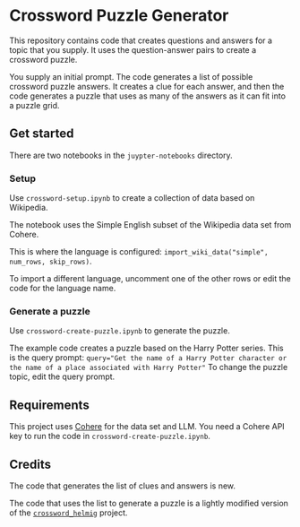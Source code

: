 # Crossword Puzzle Generator

This repository contains code that creates questions and answers for a topic
that you supply. It uses the question-answer pairs to create a crossword puzzle.

You supply an initial prompt. The code generates a list of possible crossword
puzzle answers. It creates a clue for each answer, and then the code generates a
puzzle that uses as many of the answers as it can fit into a puzzle grid.

## Get started

There are two notebooks in the `juypter-notebooks` directory.

### Setup

Use `crossword-setup.ipynb` to create a collection of data based on Wikipedia.

The notebook uses the Simple English subset of the Wikipedia data set from
Cohere.

This is where the language is configured: `import_wiki_data("simple", num_rows, skip_rows)`.

To import a different language, uncomment one of the other rows or edit the code
for the language name.

### Generate a puzzle

Use `crossword-create-puzzle.ipynb` to generate the puzzle.

The example code creates a puzzle based on the Harry Potter series. This is the
query prompt: `query="Get the name of a Harry Potter character or the name of a
place associated with Harry Potter"` To change the puzzle topic, edit the query
prompt.

## Requirements

This project uses [Cohere](https://cohere.com/) for the data set and LLM. You
need a Cohere API key to run the code in `crossword-create-puzzle.ipynb`.

## Credits

The code that generates the list of clues and answers is new.

The code that uses the list to generate a puzzle is a lightly modified version
of the [`crossword_helmig`](https://github.com/jeremy886/crossword_helmig)
project.
